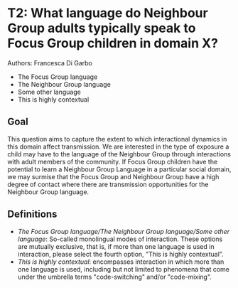 # T2: What language do Neighbour Group adults typically speak to Focus Group children in domain X?

Authors: Francesca Di Garbo
- The Focus Group language
- The Neighbour Group language
- Some other language
- This is highly contextual

## Goal

This question aims to capture the extent to which interactional dynamics in this domain affect transmission. We are interested in the type of exposure a child may have to the language of the Neighbour Group through interactions with adult members of the community. If Focus Group children have the potential to learn a Neighbour Group Language in a particular social domain, we may surmise that the Focus Group and Neighbour Group have a high degree of contact where there are transmission opportunities for the Neighbour Group language.


## Definitions

- *The Focus Group language/The Neighbour Group language/Some other language*: So-called monolingual modes of interaction. These options are mutually exclusive, that is, if more than one language is used in interaction, please select the fourth option, "This is highly contextual”.
- *This is highly contextual*: encompasses interaction in which more than one language is used, including but not limited to phenomena that come under the umbrella terms "code-switching" and/or "code-mixing".